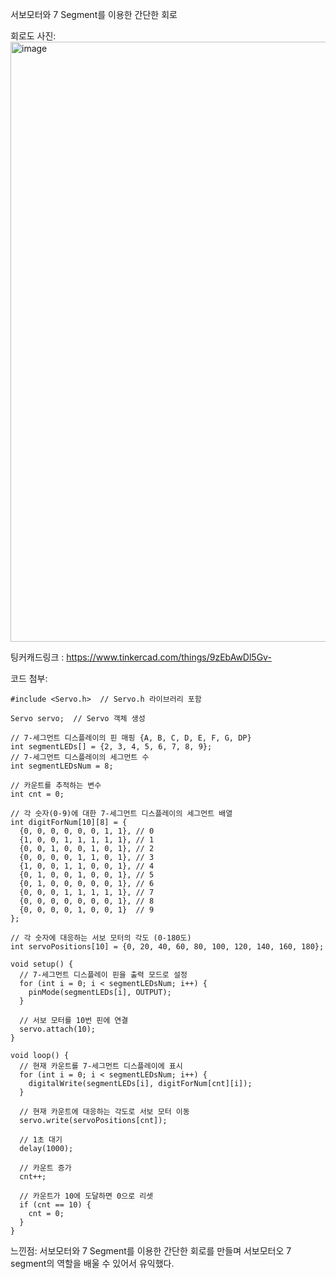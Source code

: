 서보모터와 7 Segment를 이용한 간단한 회로

회로도 사진: <img width="960" alt="image" src="https://github.com/sejongsmarcle/2024_Spring_SMARCLE_Snaegi_Study/assets/70049326/94d68a79-f9a5-465c-a0f5-7c3601b55b5c">

팅커캐드링크 : https://www.tinkercad.com/things/9zEbAwDl5Gv-

코드 첨부:
```
#include <Servo.h>  // Servo.h 라이브러리 포함

Servo servo;  // Servo 객체 생성

// 7-세그먼트 디스플레이의 핀 매핑 {A, B, C, D, E, F, G, DP}
int segmentLEDs[] = {2, 3, 4, 5, 6, 7, 8, 9};
// 7-세그먼트 디스플레이의 세그먼트 수
int segmentLEDsNum = 8;

// 카운트를 추적하는 변수
int cnt = 0;

// 각 숫자(0-9)에 대한 7-세그먼트 디스플레이의 세그먼트 배열
int digitForNum[10][8] = {
  {0, 0, 0, 0, 0, 0, 1, 1}, // 0
  {1, 0, 0, 1, 1, 1, 1, 1}, // 1
  {0, 0, 1, 0, 0, 1, 0, 1}, // 2
  {0, 0, 0, 0, 1, 1, 0, 1}, // 3
  {1, 0, 0, 1, 1, 0, 0, 1}, // 4
  {0, 1, 0, 0, 1, 0, 0, 1}, // 5
  {0, 1, 0, 0, 0, 0, 0, 1}, // 6
  {0, 0, 0, 1, 1, 1, 1, 1}, // 7
  {0, 0, 0, 0, 0, 0, 0, 1}, // 8
  {0, 0, 0, 0, 1, 0, 0, 1}  // 9
};

// 각 숫자에 대응하는 서보 모터의 각도 (0-180도)
int servoPositions[10] = {0, 20, 40, 60, 80, 100, 120, 140, 160, 180};

void setup() {
  // 7-세그먼트 디스플레이 핀을 출력 모드로 설정
  for (int i = 0; i < segmentLEDsNum; i++) {
    pinMode(segmentLEDs[i], OUTPUT);
  }

  // 서보 모터를 10번 핀에 연결
  servo.attach(10);
}

void loop() {
  // 현재 카운트를 7-세그먼트 디스플레이에 표시
  for (int i = 0; i < segmentLEDsNum; i++) {
    digitalWrite(segmentLEDs[i], digitForNum[cnt][i]);
  }

  // 현재 카운트에 대응하는 각도로 서보 모터 이동
  servo.write(servoPositions[cnt]);

  // 1초 대기
  delay(1000);

  // 카운트 증가
  cnt++;

  // 카운트가 10에 도달하면 0으로 리셋
  if (cnt == 10) {
    cnt = 0;
  }
}

```




느낀점: 서보모터와 7 Segment를 이용한 간단한 회로를 만들며 서보모터오 7 segment의 역할을 배울 수 있어서 유익했다.
